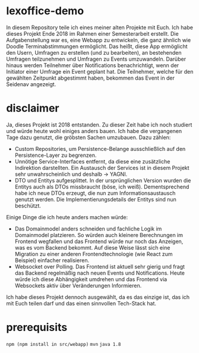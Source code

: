 # lexoffice-demo
In diesem Repository teile ich eines meiner alten Projekte mit Euch. Ich habe dieses Projekt Ende 2018 im Rahmen einer Semesterarbeit erstellt. Die Aufgabenstellung war es, eine Webapp zu entwickeln, die ganz ähnlich wie Doodle Terminabstimmungen ermöglicht. Das heißt, diese App ermöglicht den Usern, Umfragen zu erstellen (und zu bearbeiten), an bestehenden Umfragen teilzunehmen und Umfragen zu Events umzuwandeln. Darüber hinaus werden Teilnehmer über Notifications benachrichtigt, wenn der Initiator einer Umfrage ein Event geplant hat. Die Teilnehmer, welche für den gewählten Zeitpunkt abgestimmt haben, bekommen das Event in der Seidenav angezeigt.

# disclaimer
Ja, dieses Projekt ist 2018 entstanden. Zu dieser Zeit habe ich noch studiert und würde heute wohl einiges anders bauen. Ich habe die vergangenen Tage dazu genutzt, die gröbsten Sachen umzubauen. Dazu zählen:
* Custom Repositories, um Persistence-Belange ausschließlich auf den Persistence-Layer zu begrenzen.
* Unnötige Service-Interfaces entfernt, da diese eine zusätzliche Indirektion darstellten. Ein Austausch der Services ist in diesem Projekt sehr unwahrscheinlich und deshalb -> YAGNI.
* DTO und Entitys aufgesplittet. In der ursprünglichen Version wurden die Entitys auch als DTOs missbraucht (böse, ich weiß). Dementsprechend habe ich neue DTOs erzeugt, die nun zum Informationsaustausch genutzt werden. Die Implementierungsdetails der Entitys sind nun beschützt.

Einige Dinge die ich heute anders machen würde: 
*	Das Domainmodel anders schneiden und fachliche Logik im Domainmodel platzieren. So würden auch kleinere Berechnungen im Frontend wegfallen und das Frontend würde nur noch das Anzeigen, was es vom Backend bekommt. Auf diese Weise lässt sich eine Migration zu einer anderen Frontendtechnologie (wie React zum Beispiel) einfacher realisieren. 
*	Websocket over Polling. Das Frontend ist aktuell sehr gierig und fragt das Backend regelmäßig nach neuen Events und Notifications. Heute würde ich diese Abhängigkeit umdrehen und das Frontend via Websockets aktiv über Veränderungen Informieren. 

Ich habe dieses Projekt dennoch ausgewählt, da es das einzige ist, das ich mit Euch teilen darf und das einen sinnvollen Tech-Stack hat.

# prerequisits
``npm (npm install in src/webapp)``
``mvn``
``java 1.8``
